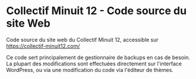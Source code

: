 # Collectif Minuit 12 - Code source du site Web

Code source du site web du Collectif Minuit 12, accessible sur <https://collectif-minuit12.com/>

Ce code sert principalement de gestionnaire de backups en cas de besoin. La plupart des modifications sont effectuées directement sur l'interface WordPress, ou via une modification du code via l'éditeur de thèmes.
